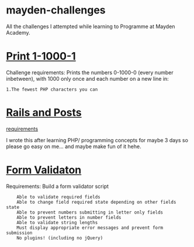 # mayden-challenges
All the challenges I attempted while learning to Programme at Mayden Academy.

# [Print 1-1000-1](https://github.com/turnerror/mayden-challenges/tree/master/1-1000-1)
Challenge requirements:
Prints the numbers 0-1000-0 (every number inbetween), with 1000 only once and each number on a new line in:

 	1.The fewest PHP characters you can
	

# [Rails and Posts](https://github.com/turnerror/mayden-challenges/tree/master/fence-challenge)
[requirements](https://docs.google.com/document/d/1VhK6-YU9sMh5IMELMWi4p4bbfZyXjIQL1ZZCy3N3h9g/edit)

I wrote this after learning PHP/ programming concepts for maybe 3 days so please go easy on me... and maybe make fun of it hehe.

	
# [Form Validaton](https://github.com/turnerror/mayden-challenges/tree/master/form-validation)	
Requirements: 
    Build a form validator script
	
        Able to validate required fields
        Able to change field required state depending on other fields state
        Able to prevent numbers submitting in letter only fields
        Able to prevent letters in number fields
        Able to validate string lengths
        Must display appropriate error messages and prevent form submission
        No plugins! (including no jQuery)
